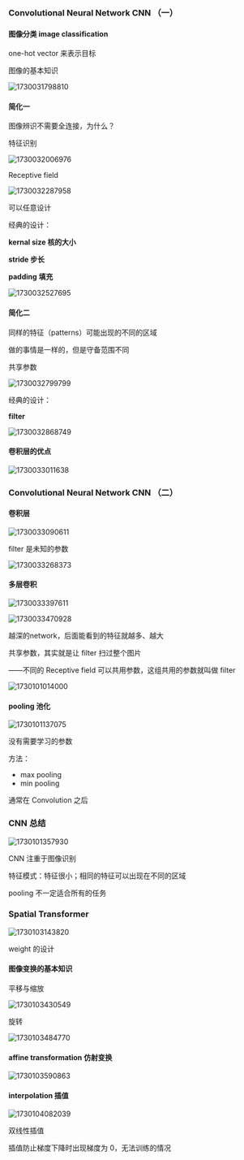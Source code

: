 ### Convolutional Neural Network CNN （一）

#### 图像分类 image classification

one-hot vector 来表示目标

图像的基本知识

![1730031798810](image/../1730031798810.png)

#### 简化一

图像辨识不需要全连接，为什么？

特征识别

![1730032006976](image/../1730032006976.png)

Receptive field

![1730032287958](image/../1730032287958.png)

可以任意设计

经典的设计：

**kernal size 核的大小**

**stride 步长**

**padding 填充**

![1730032527695](image/../1730032527695.png)

#### 简化二

同样的特征（patterns）可能出现的不同的区域

做的事情是一样的，但是守备范围不同

共享参数

![1730032799799](image/../1730032799799.png)

经典的设计：

**filter**

![1730032868749](image/../1730032868749.png)

#### 卷积层的优点

![1730033011638](image/../1730033011638.png)

### Convolutional Neural Network CNN （二）

#### 卷积层

![1730033090611](image/../1730033090611.png)

filter 是未知的参数

![1730033268373](image/../1730033268373.png)

#### 多层卷积

![1730033397611](image/../1730033397611.png)

![1730033470928](image/../1730033470928.png)

越深的network，后面能看到的特征就越多、越大

共享参数，其实就是让 filter 扫过整个图片

——不同的 Receptive field 可以共用参数，这组共用的参数就叫做 filter

![1730101014000](image/../1730101014000.png)

#### pooling 池化

![1730101137075](image/../1730101137075.png)

没有需要学习的参数

方法：

- max pooling
- min pooling

通常在 Convolution 之后

### CNN 总结

![1730101357930](image/../1730101357930.png)

CNN 注重于图像识别

特征模式：特征很小；相同的特征可以出现在不同的区域

pooling 不一定适合所有的任务

### Spatial Transformer

![1730103143820](image/../1730103143820.png)

weight 的设计

#### 图像变换的基本知识

平移与缩放

![1730103430549](image/../1730103430549.png)


旋转

![1730103484770](image/../1730103484770.png)


#### affine transformation 仿射变换

![1730103590863](image/../1730103590863.png)

#### interpolation 插值

![1730104082039](image/../1730104082039.png)

双线性插值

插值防止梯度下降时出现梯度为 0，无法训练的情况



